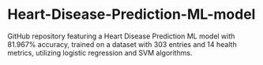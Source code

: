 # Heart-Disease-Prediction-ML-model
GitHub repository featuring a Heart Disease Prediction ML model with 81.967% accuracy, trained on a dataset with 303 entries and 14 health metrics, utilizing logistic regression and SVM algorithms.
